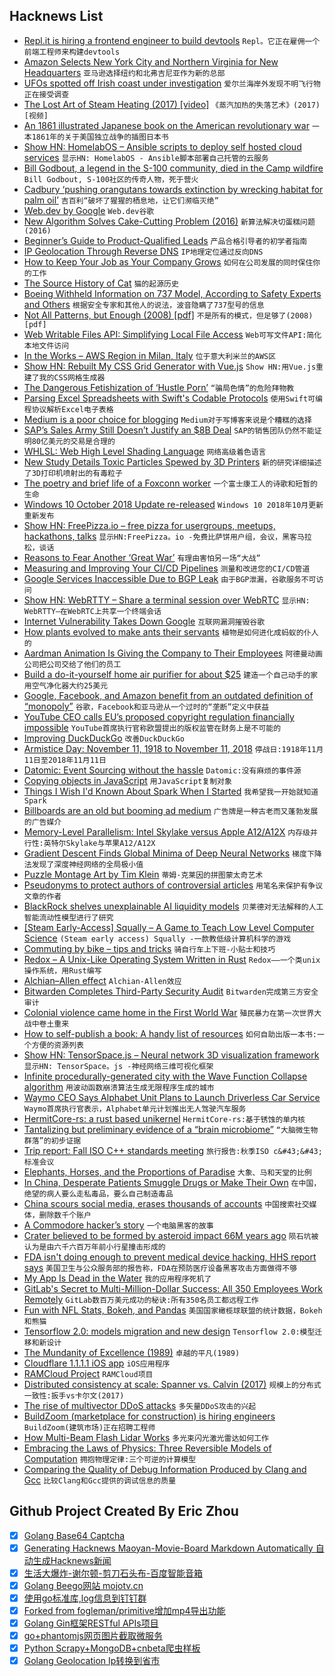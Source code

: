 ## Hacknews List


- [Repl.it is hiring a frontend engineer to build devtools](https://repl.it/jobs)  `Repl。它正在雇佣一个前端工程师来构建devtools`
- [Amazon Selects New York City and Northern Virginia for New Headquarters](https://blog.aboutamazon.com/company-news/amazon-selects-new-york-city-and-northern-virginia-for-new-headquarters)  `亚马逊选择纽约和北弗吉尼亚作为新的总部`
- [UFOs spotted off Irish coast under investigation](https://www.bbc.co.uk/news/world-europe-46181662)  `爱尔兰海岸外发现不明飞行物正在接受调查`
- [The Lost Art of Steam Heating (2017) [video]](https://www.youtube.com/watch?v=TQB0KK2rxcw)  `《蒸汽加热的失落艺术》(2017)[视频]`
- [An 1861 illustrated Japanese book on the American revolutionary war](https://www.reddit.com/r/history/comments/9w2v7l/the_fully_scanned_contents_of_an_1861_illustrated)  `一本1861年的关于美国独立战争的插图日本书`
- [Show HN: HomelabOS – Ansible scripts to deploy self hosted cloud services](https://gitlab.com/NickBusey/HomelabOS)  `显示HN: HomelabOS - Ansible脚本部署自己托管的云服务`
- [Bill Godbout, a legend in the S-100 community, died in the Camp wildfire](http://vcfed.org/wp/2018/11/13/r-i-p-bill-godbout-79/)  `Bill Godbout, S-100社区的传奇人物，死于营火`
- [Cadbury ‘pushing orangutans towards extinction by wrecking habitat for palm oil’](https://www.independent.co.uk/environment/orangutans-palm-oil-habitat-rainforest-cadbury-mondelez-oreos-indonesia-greenpeace-a8630801.html)  `吉百利“破坏了猩猩的栖息地，让它们濒临灭绝”`
- [Web.dev by Google](https://web.dev)  `Web.dev谷歌`
- [New Algorithm Solves Cake-Cutting Problem (2016)](http://www.quantamagazine.org/new-algorithm-solves-cake-cutting-problem-20161006)  `新算法解决切蛋糕问题(2016)`
- [Beginner’s Guide to Product-Qualified Leads](https://trafficiscurrency.com/product-qualified-leads/)  `产品合格引导者的初学者指南`
- [IP Geolocation Through Reverse DNS](https://arxiv.org/abs/1811.04288)  `IP地理定位通过反向DNS`
- [How to Keep Your Job as Your Company Grows](https://steveblank.com/2018/11/13/its-not-change-you-fear-its-loss/)  `如何在公司发展的同时保住你的工作`
- [The Source History of Cat](https://twobithistory.org/2018/11/12/cat.html)  `猫的起源历史`
- [Boeing Withheld Information on 737 Model, According to Safety Experts and Others](https://www.wsj.com/articles/boeing-withheld-information-on-737-model-according-to-safety-experts-and-others-1542082575)  `根据安全专家和其他人的说法，波音隐瞒了737型号的信息`
- [Not All Patterns, but Enough (2008) [pdf]](https://www.cs.york.ac.uk/plasma/publications/pdf/MitchellRuncimanHaskell08.pdf)  `不是所有的模式，但足够了(2008)[pdf]`
- [Web Writable Files API: Simplifying Local File Access](https://developers.google.com/web/updates/2018/11/writable-files)  `Web可写文件API:简化本地文件访问`
- [In the Works – AWS Region in Milan, Italy](https://aws.amazon.com/blogs/aws/in-the-works-aws-region-in-milan-italy/)  `位于意大利米兰的AWS区`
- [Show HN: Rebuilt My CSS Grid Generator with Vue.js](https://www.layoutit.com/grid#)  `Show HN:用Vue.js重建了我的CSS网格生成器`
- [The Dangerous Fetishization of ‘Hustle Porn’](https://melmagazine.com/en-us/story/rise-grind-and-ruin-the-dangerous-fetishization-of-hustle-porn)  `“骗局色情”的危险拜物教`
- [Parsing Excel Spreadsheets with Swift&#39;s Codable Protocols](https://desiatov.com/swift-codable-xlsx/#title)  `使用Swift可编程协议解析Excel电子表格`
- [Medium is a poor choice for blogging](https://medium.com/@nikitonsky/medium-is-a-poor-choice-for-blogging-bb0048d19133)  `Medium对于写博客来说是个糟糕的选择`
- [SAP’s Sales Army Still Doesn’t Justify an $8B Deal](https://www.bloomberg.com/opinion/articles/2018-11-12/sap-has-to-prove-this-8-billion-deal-is-worth-it)  `SAP的销售团队仍然不能证明80亿美元的交易是合理的`
- [WHLSL: Web High Level Shading Language](https://webkit.org/blog/8482/web-high-level-shading-language/)  `网络高级着色语言`
- [New Study Details Toxic Particles Spewed by 3D Printers](https://gizmodo.com/new-study-details-all-the-toxic-shit-spewed-out-by-3d-p-1830379464)  `新的研究详细描述了3D打印机喷射出的有毒粒子`
- [The poetry and brief life of a Foxconn worker](https://libcom.org/blog/xulizhi-foxconn-suicide-poetry)  `一个富士康工人的诗歌和短暂的生命`
- [Windows 10 October 2018 Update re-released](https://blogs.windows.com/windowsexperience/2018/11/13/resuming-the-rollout-of-the-windows-10-october-2018-update/#BReSzdwduXGegsqW.97)  `Windows 10 2018年10月更新重新发布`
- [Show HN: FreePizza.io – free pizza for usergroups, meetups, hackathons, talks](https://www.freepizza.io)  `显示HN:FreePizza。io -免费比萨饼用户组，会议，黑客马拉松，谈话`
- [Reasons to Fear Another ‘Great War’](https://www.bloomberg.com/opinion/articles/2018-11-11/100-years-after-world-war-i-there-s-reason-to-fear?srnd=premium-europe)  `有理由害怕另一场“大战”`
- [Measuring and Improving Your CI/CD Pipelines](https://blog.petegoo.com/2018/11/09/optimizing-ci-cd-pipelines/)  `测量和改进您的CI/CD管道`
- [Google Services Inaccessible Due to BGP Leak](https://www.securityweek.com/google-services-inaccessible-due-bgp-leak)  `由于BGP泄漏，谷歌服务不可访问`
- [Show HN: WebRTTY – Share a terminal session over WebRTC](https://github.com/maxmcd/webrtty)  `显示HN: WebRTTY—在WebRTC上共享一个终端会话`
- [Internet Vulnerability Takes Down Google](https://blog.thousandeyes.com/internet-vulnerability-takes-down-google/)  `互联网漏洞摧毁谷歌`
- [How plants evolved to make ants their servants](https://phys.org/news/2018-11-evolved-ants-servants.html)  `植物是如何进化成蚂蚁的仆人的`
- [Aardman Animation Is Giving the Company to Their Employees](https://www.themarysue.com/aardman-shares-employees/)  `阿德曼动画公司把公司交给了他们的员工`
- [Build a do-it-yourself home air purifier for about $25](https://www.uofmhealth.org/news/sinus-hepa-0630)  `建造一个自己动手的家用空气净化器大约25美元`
- [Google, Facebook, and Amazon benefit from an outdated definition of “monopoly”](https://qz.com/work/1460402/google-facebook-and-amazon-benefit-from-an-outdated-definition-of-monopoly/)  `谷歌，Facebook和亚马逊从一个过时的“垄断”定义中获益`
- [YouTube CEO calls EU’s proposed copyright regulation financially impossible](https://www.theverge.com/2018/11/12/18087250/youtube-ceo-copyright-directive-article-13-european-union)  `YouTube首席执行官称欧盟提出的版权监管在财务上是不可能的`
- [Improving DuckDuckGo](https://duck.co/help/privacy/atb)  `改善DuckDuckGo`
- [Armistice Day: November 11, 1918 to November 11, 2018](https://blogs.scientificamerican.com/anecdotes-from-the-archive/armistice-day-november-11-1918-to-november-11-2018/)  `停战日:1918年11月11日至2018年11月11日`
- [Datomic: Event Sourcing without the hassle](https://vvvvalvalval.github.io/posts/2018-11-12-datomic-event-sourcing-without-the-hassle.html)  `Datomic:没有麻烦的事件源`
- [Copying objects in JavaScript](https://smalldata.tech/blog/2018/11/01/copying-objects-in-javascript)  `用JavaScript复制对象`
- [Things I Wish I&#39;d Known About Spark When I Started](https://www.enigma.com/blog/things-i-wish-id-known-about-spark)  `我希望我一开始就知道Spark`
- [Billboards are an old but booming ad medium](https://www.economist.com/business/2018/11/08/billboards-are-an-old-but-booming-ad-medium)  `广告牌是一种古老而又蓬勃发展的广告媒介`
- [Memory-Level Parallelism: Intel Skylake versus Apple A12/A12X](https://lemire.me/blog/2018/11/13/memory-level-parallelism-intel-skylake-versus-apple-a12-a12x/)  `内存级并行性:英特尔Skylake与苹果A12/A12X`
- [Gradient Descent Finds Global Minima of Deep Neural Networks](https://arxiv.org/abs/1811.03804)  `梯度下降法发现了深度神经网络的全局极小值`
- [Puzzle Montage Art by Tim Klein](https://puzzlemontage.crevado.com/)  `蒂姆·克莱因的拼图蒙太奇艺术`
- [Pseudonyms to protect authors of controversial articles](https://www.bbc.co.uk/news/education-46146766)  `用笔名来保护有争议文章的作者`
- [BlackRock shelves unexplainable AI liquidity models](https://www.risk.net/asset-management/6119616/blackrock-shelves-unexplainable-ai-liquidity-models)  `贝莱德对无法解释的人工智能流动性模型进行了研究`
- [[Steam Early-Access] Squally – A Game to Teach Low Level Computer Science](item?id=18445748)  `(Steam early access) Squally -一款教低级计算机科学的游戏`
- [Commuting by bike – tips and tricks](https://www.kensodev.com/posts/2018/11/13/bike-commuting-in-the-bay-area---tips/tricks-and-more/?new)  `骑自行车上下班-小贴士和技巧`
- [Redox – A Unix-Like Operating System Written in Rust](https://www.redox-os.org/)  `Redox——一个类unix操作系统，用Rust编写`
- [Alchian–Allen effect](https://en.wikipedia.org/wiki/Alchian%E2%80%93Allen_effect)  `Alchian-Allen效应`
- [Bitwarden Completes Third-Party Security Audit](https://blog.bitwarden.com/bitwarden-completes-third-party-security-audit-c1cc81b6d33)  `Bitwarden完成第三方安全审计`
- [Colonial violence came home in the First World War](https://www.theguardian.com/news/2017/nov/10/how-colonial-violence-came-home-the-ugly-truth-of-the-first-world-war)  `殖民暴力在第一次世界大战中卷土重来`
- [How to self-publish a book: A handy list of resources](https://blog.datascienceheroes.com/how-to-self-publish-a-book/)  `如何自助出版一本书:一个方便的资源列表`
- [Show HN: TensorSpace.js – Neural network 3D visualization framework](https://github.com/tensorspace-team/tensorspace)  `显示HN: TensorSpace。js -神经网络三维可视化框架`
- [Infinite procedurally-generated city with the Wave Function Collapse algorithm](https://marian42.itch.io/wfc)  `用波动函数崩溃算法生成无限程序生成的城市`
- [Waymo CEO Says Alphabet Unit Plans to Launch Driverless Car Service](https://www.wsj.com/articles/waymo-ceo-says-alphabet-unit-plans-to-launch-driverless-car-service-in-coming-months-1542135341)  `Waymo首席执行官表示，Alphabet单元计划推出无人驾驶汽车服务`
- [HermitCore-rs: a rust based unikernel](https://github.com/hermitcore/libhermit-rs)  `HermitCore-rs:基于锈蚀的单内核`
- [Tantalizing but preliminary evidence of a “brain microbiome”](https://www.sciencemag.org/news/2018/11/do-gut-bacteria-make-second-home-our-brains)  `“大脑微生物群落”的初步证据`
- [Trip report: Fall ISO C&#43;&#43; standards meeting](https://herbsutter.com/2018/11/13/trip-report-fall-iso-c-standards-meeting-san-diego/)  `旅行报告:秋季ISO c&#43;&#43;标准会议`
- [Elephants, Horses, and the Proportions of Paradise](https://publicdomainreview.org/2018/11/05/elephants-horses-and-the-proportions-of-paradise/)  `大象、马和天堂的比例`
- [In China, Desperate Patients Smuggle Drugs or Make Their Own](https://www.nytimes.com/2018/11/11/business/china-drugs-smuggled-homemade.html)  `在中国，绝望的病人要么走私毒品，要么自己制造毒品`
- [China scours social media, erases thousands of accounts](https://uk.reuters.com/article/uk-china-censorship/china-scours-social-media-erases-thousands-of-accounts-idUKKCN1NI0CG)  `中国搜索社交媒体，删除数千个账户`
- [A Commodore hacker’s story](https://ugur.ozyilmazel.com/page/en/about/)  `一个电脑黑客的故事`
- [Crater believed to be formed by asteroid impact 66M years ago](http://www.bbc.com/travel/story/20181111-the-buried-secrets-of-the-deadliest-location-on-earth)  `陨石坑被认为是由六千六百万年前小行星撞击形成的`
- [FDA isn&#39;t doing enough to prevent medical device hacking, HHS report says](https://edition.cnn.com/2018/11/01/health/fda-unprepared-medical-device-hacking/index.html)  `美国卫生与公众服务部的报告称，FDA在预防医疗设备黑客攻击方面做得不够`
- [My App Is Dead in the Water](https://medium.com/@mds6058/my-app-is-dead-in-the-water-93a97a137eff)  `我的应用程序死机了`
- [GitLab&#39;s Secret to Multi-Million-Dollar Success: All 350 Employees Work Remotely](https://www.inc.com/cameron-albert-deitch/2018-inc5000-gitlab.html)  `GitLab数百万美元成功的秘诀:所有350名员工都远程工作`
- [Fun with NFL Stats, Bokeh, and Pandas](https://j253.github.io/blog/fun-with-nfl-stats.html)  `美国国家橄榄球联盟的统计数据，Bokeh和熊猫`
- [Tensorflow 2.0: models migration and new design](https://pgaleone.eu/tensorflow/gan/2018/11/04/tensorflow-2-models-migration-and-new-design/)  `Tensorflow 2.0:模型迁移和新设计`
- [The Mundanity of Excellence (1989)](https://fermatslibrary.com/s/the-mundanity-of-excellence-an-ethnographic-report-on-stratification-and-olympic-swimmers)  `卓越的平凡(1989)`
- [Cloudflare 1.1.1.1 iOS app](https://itunes.apple.com/us/app/1-1-1-1-faster-internet/id1423538627?mt=8)  `iOS应用程序`
- [RAMCloud Project](https://ramcloud.atlassian.net/wiki/spaces/RAM/overview?mode=global)  `RAMCloud项目`
- [Distributed consistency at scale: Spanner vs. Calvin (2017)](http://dbmsmusings.blogspot.com/2017/04/distributed-consistency-at-scale.html)  `规模上的分布式一致性:扳手vs卡尔文(2017)`
- [The rise of multivector DDoS attacks](https://blog.cloudflare.com/the-rise-of-multivector-amplifications/#)  `多矢量DDoS攻击的兴起`
- [BuildZoom (marketplace for construction) is hiring engineers](https://jobs.lever.co/buildzoom)  `BuildZoom(建筑市场)正在招聘工程师`
- [How Multi-Beam Flash Lidar Works](https://www.ouster.io/blog-posts/2018/11/8/how-multi-beam-flash-lidar-works)  `多光束闪光激光雷达如何工作`
- [Embracing the Laws of Physics: Three Reversible Models of Computation](https://arxiv.org/abs/1811.03678)  `拥抱物理定律:三个可逆的计算模型`
- [Comparing the Quality of Debug Information Produced by Clang and Gcc](https://robert.ocallahan.org/2018/11/comparing-quality-of-debug-information.html)  `比较Clang和Gcc提供的调试信息的质量`

## Github Project Created By Eric Zhou

- [x] [Golang Base64 Captcha](https://github.com/mojocn/base64Captcha)
- [x] [Generating Hacknews Maoyan-Movie-Board Markdown Automatically 自动生成Hacknews新闻](https://github.com/dejavuzhou/md-genie)
- [x] [生活大爆炸-谢尔顿-剪刀石头布-百度智能音箱](https://github.com/mojocn/dueros-bang-game)
- [x] [Golang Beego网站 mojotv.cn](https://github.com/mojocn/www.mojotv.cn)
- [x] [使用go标准库,log信息到钉钉群](https://github.com/mojocn/dooger)
- [x] [Forked from fogleman/primitive增加mp4导出功能](https://github.com/mojocn/primitive)
- [x] [Golang Gin框架RESTful APIs项目](https://github.com/JJJJJJJerk/ezier-golang-web-api-framework)
- [x] [go+phantomjs网页图片截取微服务](https://github.com/mojocn/screen_shot)
- [x] [Python Scrapy+MongoDB+cnbeta爬虫样板](https://github.com/mojocn/scrapy_mongodb_boilerplate_cnbeta)
- [x] [Golang Geolocation Ip转换到省市](https://github.com/mojocn/ip2location)